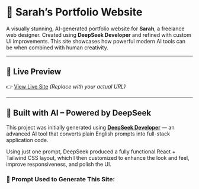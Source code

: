 # 🌟 Sarah’s Portfolio Website

A visually stunning, AI-generated portfolio website for **Sarah**, a freelance web designer. Created using **DeepSeek Developer** and refined with custom UI improvements. This site showcases how powerful modern AI tools can be when combined with human creativity.

---

## 🔗 Live Preview

👉 [View Live Site](https://your-deployed-link.com) *(Replace with your actual URL)*

---

## 🤖 Built with AI – Powered by DeepSeek

This project was initially generated using **[DeepSeek Developer](https://deepseek.com)** — an advanced AI tool that converts plain English prompts into full-stack application code.

Using just one prompt, DeepSeek produced a fully functional React + Tailwind CSS layout, which I then customized to enhance the look and feel, improve responsiveness, and polish the UI.

### 🧠 Prompt Used to Generate This Site:

